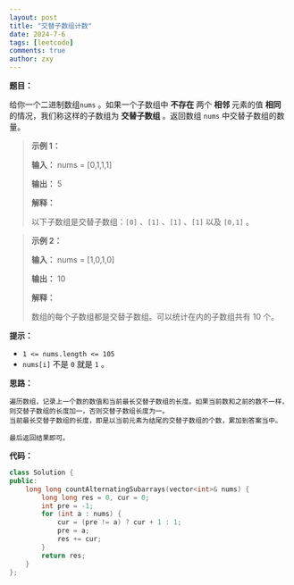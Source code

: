 ```yaml
---
layout: post
title: "交替子数组计数"
date: 2024-7-6
tags: [leetcode]
comments: true
author: zxy
---
```


**题目：**

给你一个二进制数组`nums` 。如果一个子数组中 **不存在** 两个 **相邻** 元素的值 **相同** 的情况，我们称这样的子数组为 **交替子数组** 。返回数组 `nums` 中交替子数组的数量。

> **示例 1：**
>
> **输入：** nums = [0,1,1,1]
>
> **输出：** 5
>
> **解释：**
>
> 以下子数组是交替子数组：`[0]` 、`[1]` 、`[1]` 、`[1]` 以及 `[0,1]` 。

> **示例 2：**
>
> **输入：** nums = [1,0,1,0]
>
> **输出：** 10
>
> **解释：**
>
> 数组的每个子数组都是交替子数组。可以统计在内的子数组共有 10 个。

**提示：**

- `1 <= nums.length <= 105`
- `nums[i]` 不是 `0` 就是 `1` 。

**思路：**

```
遍历数组，记录上一个数的数值和当前最长交替子数组的长度。如果当前数和之前的数不一样，则交替子数组的长度加一，否则交替子数组长度为一。
当前最长交替子数组的长度，即是以当前元素为结尾的交替子数组的个数，累加到答案当中。

最后返回结果即可。
```

**代码：**

```cpp
class Solution {
public:
    long long countAlternatingSubarrays(vector<int>& nums) {
        long long res = 0, cur = 0;
        int pre = -1;
        for (int a : nums) {
            cur = (pre != a) ? cur + 1 : 1;
            pre = a;
            res += cur;
        }
        return res;
    }
};
```

